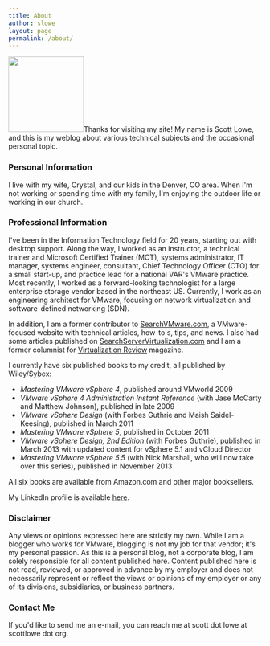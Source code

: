 ```yaml
---
title: About
author: slowe
layout: page
permalink: /about/
---
```

<img src="http://blog.scottlowe.org/wp-content/uploads/2008/09/slowe-inside-small-02-150x150.png" alt="" title="Scott Lowe" width="150" height="150" class="alignleft size-thumbnail wp-image-882" />Thanks for visiting my site! My name is Scott Lowe, and this is my weblog about various technical subjects and the occasional personal topic.

### Personal Information

I live with my wife, Crystal, and our kids in the Denver, CO area. When I'm not working or spending time with my family, I'm enjoying the outdoor life or working in our church.

### Professional Information

I've been in the Information Technology field for 20 years, starting out with desktop support. Along the way, I worked as an instructor, a technical trainer and Microsoft Certified Trainer (MCT), systems administrator, IT manager, systems engineer, consultant, Chief Technology Officer (CTO) for a small start-up, and practice lead for a national VAR's VMware practice. Most recently, I worked as a forward-looking technologist for a large enterprise storage vendor based in the northeast US. Currently, I work as an engineering architect for VMware, focusing on network virtualization and software-defined networking (SDN).

In addition, I am a former contributor to [SearchVMware.com][1], a VMware-focused website with technical articles, how-to's, tips, and news. I also had some articles published on [SearchServerVirtualization.com][2] and I am a former columnist for [Virtualization Review][3] magazine.

I currently have six published books to my credit, all published by Wiley/Sybex:

*   *Mastering VMware vSphere 4*, published around VMworld 2009
*   *VMware vSphere 4 Administration Instant Reference* (with Jase McCarty and Matthew Johnson), published in late 2009
*   *VMware vSphere Design* (with Forbes Guthrie and Maish Saidel-Keesing), published in March 2011
*   *Mastering VMware vSphere 5*, published in October 2011
*   *VMware vSphere Design, 2nd Edition* (with Forbes Guthrie), published in March 2013 with updated content for vSphere 5.1 and vCloud Director
*   *Mastering VMware vSphere 5.5* (with Nick Marshall, who will now take over this series), published in November 2013

All six books are available from Amazon.com and other major booksellers.

My LinkedIn profile is available [here][4].

### Disclaimer

Any views or opinions expressed here are strictly my own. While I am a blogger who works for VMware, blogging is not my job for that vendor; it's my personal passion. As this is a personal blog, not a corporate blog, I am solely responsible for all content published here. Content published here is not read, reviewed, or approved in advance by my employer and does not necessarily represent or reflect the views or opinions of my employer or any of its divisions, subsidiaries, or business partners.

### Contact Me

If you'd like to send me an e-mail, you can reach me at scott dot lowe at scottlowe dot org.

 [1]: http://searchvmware.techtarget.com
 [2]: http://searchservervirtualization.techtarget.com
 [3]: http://virtualizationreview.com/Home.aspx
 [4]: http://www.linkedin.com/in/scottslowe